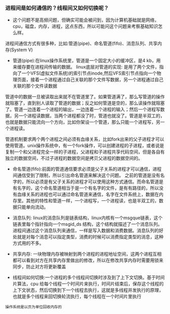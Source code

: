 ### 进程间是如何通信的？线程间又如何切换呢？
* 这个问题不是高频问题，但确实可能会被问到，因为计算机基础就是网络，cpu，磁盘，内存，进程，这点东西，所以可能问这个问题来考察基础知识怎么样。

进程间通信方式有很多种，比如:管道(pipe)、命名管道(fifo)、消息队列、共享内存(System V)
* 管道(pipe):在linux操作系统里，管道是一个固定大小的缓冲区，是4
kb，用来缓存要在进程间传输的数据。
linux底层对管道的实现: 是用了两个文件，指向了一个VFS(虚拟文件系统)的索引节点inode,然后VFS索引节点指向一个物理页面，接着一个进程通过自己关联的那个文件写数据，另一个进程通过自己关联的那个文件读数据

管道中的数据一旦被读取出来就不在管道里了。如果管道满了，那么写管道的操作就阻塞了，直到别人读取了管道的数据；反之如何管道是空的，那么读操作就阻塞了。管道一边连着一个进程的输出，一边连着一个进程的输入；然后一个进程写数据，另一个进程读数据，当两个进程都没了时，管道也就没了。管道是半双工的，也就是数据只能流向一个方向，比如你架设一个管道，那么只能一个进程写，另一个进程读。

管道机制要求两个两个进程之间必须有血缘关系，比如fork出来的父子进程才可以使用管道。unix操作系统中，有一个fork操作，可以创建进程的子进程，或者说是复制一个和父进程完全一样的子进程，父进程和子进程共享代码空间，但是各自有独立的数据空间，不过子进程的数据空间是拷贝父进程的数据空间的。
* 命名管道(fifo):前面的管道通信要求必须是父子关系的进程才可以通信，进程间通信受到了限制，所以引出命名管道来解决这个问题。
之前的管道是没有名字的，所以必须是有父子关系的进程才可以使用这种方式通信。而命名管道是有名字的，这个命名管道相当于是一个有名字的文件，是有有路径的，所以没有血缘关系的进程也可以通过命名管道来通信，名字在文件系统上，数据在内存里。其他的特性和管道一样，一个进程写，一个进程读，也是半双工的，数据只能单向流动。
* 消息队列: linux的消息队列是链表结构，linux内核有一个msgque链表，这个链表里每个指针指向一个msgid_ds
结构，这个结构就描述了一个消息队列。进程间通过这个消息队列来通信，一样是写入数据和消费数据。消息队列的好处就是对每个消息可以指定类型，消费的时候可以消费指定类型的消息，这种方式用的不多。
* 共享内存: 一块物理内存被映射到两个进程的进程地址空间，这两个进程互相都可以看到对方在共享内存里做出的修改，所以在修改共享内存时需要用锁来同步，防止对方将更新覆盖

* 线程间如何切换:一个进程的多个线程间切换时涉及到了上下文切换。基于时间片算法，cpu
给每个线程一个时间片来执行，时间片结束后，保存这个线程的上下文状态，然后切换到下一个线程去执行，这就是多线程并发执行的原理，也就是多个线程来回切换轮流执行，每个线程在一个时间片里执行

`操作系统是以页为单位回收内存的`